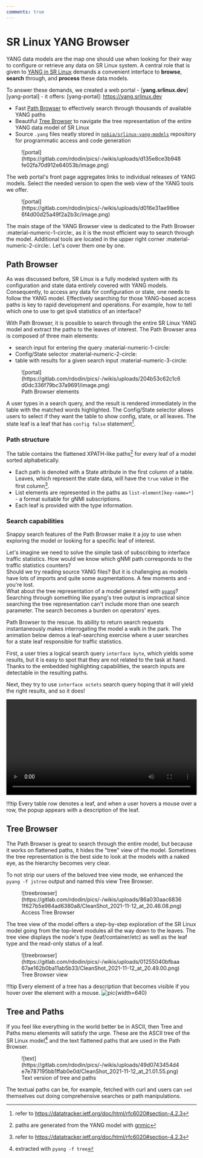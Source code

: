 ```yaml
---
comments: true
---
```


# SR Linux YANG Browser

YANG data models are the map one should use when looking for their way to configure or retrieve any data on SR Linux system. A central role that is given to [YANG in SR Linux](index.md) demands a convenient interface to **browse**, **search** through, and **process** these data models.

To answer these demands, we created a web portal - [**yang.srlinux.dev**][yang-portal] - it offers:
[yang-portal]: https://yang.srlinux.dev

* Fast [Path Browser](#path-browser) to effectively search through thousands of available YANG paths
* Beautiful [Tree Browser](#tree-browser) to navigate the tree representation of the entire YANG data model of SR Linux
* Source `.yang` files neatly stored in [`nokia/srlinux-yang-models`][yang-models-gh] repository for programmatic access and code generation

<figure markdown>
  ![portal](https://gitlab.com/rdodin/pics/-/wikis/uploads/d135e8ce3b948fe02fa70d912e64053b/image.png)
</figure>

The web portal's front page aggregates links to individual releases of YANG models. Select the needed version to open the web view of the YANG tools we offer.

<figure markdown>
  ![portal](https://gitlab.com/rdodin/pics/-/wikis/uploads/d016e31ae98ee6f4d00d25a49f2a2b3c/image.png)
</figure>

The main stage of the YANG Browser view is dedicated to the Path Browser :material-numeric-1-circle:, as it is the most efficient way to search through the model. Additional tools are located in the upper right corner :material-numeric-2-circle:. Let's cover them one by one.

## Path Browser

As was discussed before, SR Linux is a fully modeled system with its configuration and state data entirely covered with YANG models. Consequently, to access any data for configuration or state, one needs to follow the YANG model. Effectively searching for those YANG-based access paths is key to rapid development and operations. For example, how to tell which one to use to get ipv4 statistics of an interface?

With Path Browser, it is possible to search through the entire SR Linux YANG model and extract the paths to the leaves of interest. The Path Browser area is composed of three main elements:

* search input for entering the query :material-numeric-1-circle:
* Config/State selector :material-numeric-2-circle:
* table with results for a given search input :material-numeric-3-circle:

<figure markdown>
  ![portal](https://gitlab.com/rdodin/pics/-/wikis/uploads/204b53c62c1c6d0dc336f79bc37a9691/image.png)
  <figcaption>Path Browser elements</figcaption>
</figure>

A user types in a search query, and the result is rendered immediately in the table with the matched words highlighted. The Config/State selector allows users to select if they want the table to show config, state, or all leaves. The state leaf is a leaf that has `config false` statement[^2].

### Path structure

The table contains the flattened XPATH-like paths[^3] for every leaf of a model sorted alphabetically.

* Each path is denoted with a State attribute in the first column of a table. Leaves, which represent the state data, will have the `true` value in the first column[^2].
* List elements are represented in the paths as `list-element[key-name=*]` - a format suitable for gNMI subscriptions.
* Each leaf is provided with the type information.

### Search capabilities

Snappy search features of the Path Browser make it a joy to use when exploring the model or looking for a specific leaf of interest.

Let's imagine we need to solve the simple task of subscribing to interface traffic statistics. How would we know which gNMI path corresponds to the traffic statistics counters?  
Should we try reading source YANG files? But it is challenging as models have lots of imports and quite some augmentations. A few moments and - you're lost.  
What about the tree representation of a model generated with [`pyang`][pyang_gh]? Searching through something like pyang's tree output is impractical since searching the tree representation can't include more than one search parameter. The search becomes a burden on operators' eyes.

Path Browser to the rescue. Its ability to return search requests instantaneously makes interrogating the model a walk in the park. The animation below demos a leaf-searching exercise where a user searches for a state leaf responsible for traffic statistics.  

First, a user tries a logical search query `interface byte`, which yields some results, but it is easy to spot that they are not related to the task at hand. Thanks to the embedded highlighting capabilities, the search inputs are detectable in the resulting paths.

Next, they try to use `interface octets` search query hoping that it will yield the right results, and so it does!

<video src="https://gitlab.com/rdodin/pics/-/wikis/uploads/dca721dfcf4816bb326b6b2ca7c3575a/2021-11-14_22-02-24.mp4" controls="true" width="100%"></video>

!!!tip
    Every table row denotes a leaf, and when a user hovers a mouse over a row, the popup appears with a description of the leaf.

## Tree Browser

The Path Browser is great to search through the entire model, but because it works on flattened paths, it hides the "tree" view of the model. Sometimes the tree representation is the best side to look at the models with a naked eye, as the hierarchy becomes very clear.

To not strip our users of the beloved tree view mode, we enhanced the `pyang -f jstree` output and named this view Tree Browser.

<figure markdown>
  ![treebrowser](https://gitlab.com/rdodin/pics/-/wikis/uploads/86a030aac68361f627b5e984ad6380a8/CleanShot_2021-11-12_at_20.46.08.png)
  <figcaption>Access Tree Browser</figcaption>
</figure>

The tree view of the model offers a step-by-step exploration of the SR Linux model going from the top-level modules all the way down to the leaves. The tree view displays the node's type (leaf/container/etc) as well as the leaf type and the read-only status of a leaf.

<figure markdown>
  ![treebrowser](https://gitlab.com/rdodin/pics/-/wikis/uploads/01255040bfbaa67ae162b0ba11ab5b33/CleanShot_2021-11-12_at_20.49.00.png)
  <figcaption>Tree Browser view</figcaption>
</figure>

!!!tip
    Every element of a tree has a description that becomes visible if you hover over the element with a mouse.
    ![pic](https://gitlab.com/rdodin/pics/-/wikis/uploads/d63d48694423b4103fdc187bd4b49663/CleanShot_2021-11-12_at_20.54.06.png){width=640}

## Tree and Paths

If you feel like everything in the world better be in ASCII, then Tree and Paths menu elements will satisfy the urge. These are the ASCII tree of the SR Linux model[^1] and the text flattened paths that are used in the Path Browser.

<figure markdown>
  ![text](https://gitlab.com/rdodin/pics/-/wikis/uploads/49d0743454d4e7e787195bb1ffab0e0d/CleanShot_2021-11-12_at_21.01.55.png)
  <figcaption>Text version of tree and paths</figcaption>
</figure>

The textual paths can be, for example, fetched with curl and users can `sed` themselves out doing comprehensive searches or path manipulations.

[yang-models-gh]: https://github.com/nokia/srlinux-yang-models
[pyang_gh]: https://github.com/mbj4668/pyang

[^1]: extracted with `pyang -f tree`
[^2]: refer to https://datatracker.ietf.org/doc/html/rfc6020#section-4.2.3
[^3]: paths are generated from the YANG model with [gnmic](https://gnmic.openconfig.net/cmd/path/)
